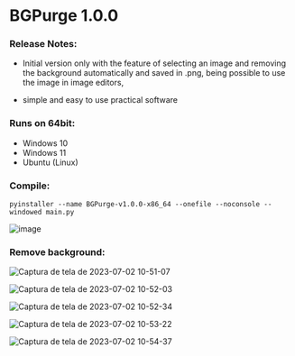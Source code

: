 # BGPurge 1.0.0

### Release Notes:

 - Initial version only with the feature of selecting an image and removing the background automatically and saved in .png, being possible to use the image in image editors,
        
 - simple and easy to use practical software

### Runs on 64bit:

- Windows 10
- Windows 11
- Ubuntu (Linux)

### Compile:

    pyinstaller --name BGPurge-v1.0.0-x86_64 --onefile --noconsole --windowed main.py

![image](https://github.com/JuanBindez/BGPurge/assets/79322362/835126bb-3f3e-4481-8be3-7d31a2e4bf33)


### Remove background:

![Captura de tela de 2023-07-02 10-51-07](https://github.com/JuanBindez/BGPurge/assets/79322362/59339e17-3ed4-4af3-b408-128ffd44e6dd)


![Captura de tela de 2023-07-02 10-52-03](https://github.com/JuanBindez/BGPurge/assets/79322362/d0eeebe1-d6f0-4ebc-87a8-2a9bec6d0b7f)


![Captura de tela de 2023-07-02 10-52-34](https://github.com/JuanBindez/BGPurge/assets/79322362/73b7f834-b87a-47ad-ab3d-e36f4644e86b)


![Captura de tela de 2023-07-02 10-53-22](https://github.com/JuanBindez/BGPurge/assets/79322362/9f79c156-207d-4b84-9697-6ddcd02ad705)

![Captura de tela de 2023-07-02 10-54-37](https://github.com/JuanBindez/BGPurge/assets/79322362/9b251a80-6a24-4d61-8909-ef7ee891b0a9)
